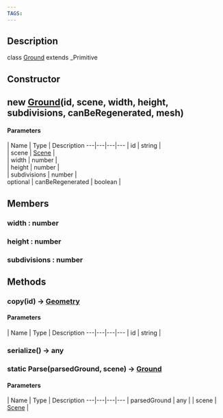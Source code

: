 ```yaml
---
TAGS:
---
```

## Description

class [Ground](/classes/2.3/Ground) extends _Primitive



## Constructor

##  new [Ground](/classes/2.3/Ground)(id, scene, width, height, subdivisions, canBeRegenerated, mesh)



#### Parameters
 | Name | Type | Description
---|---|---|---
 | id | string |  
 | scene | [Scene](/classes/2.3/Scene) |  
 | width | number |  
 | height | number |  
 | subdivisions | number |  
optional | canBeRegenerated | boolean |  
## Members

### width : number



### height : number



### subdivisions : number



## Methods

### copy(id) &rarr; [Geometry](/classes/2.3/Geometry)



#### Parameters
 | Name | Type | Description
---|---|---|---
 | id | string |  

### serialize() &rarr; any


### static  Parse(parsedGround, scene) &rarr; [Ground](/classes/2.3/Ground)



#### Parameters
 | Name | Type | Description
---|---|---|---
 | parsedGround | any | 
 | scene | [Scene](/classes/2.3/Scene) |  
